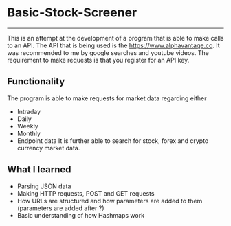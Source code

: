 # Basic-Stock-Screener
---
This is an attempt at the development of a program that is able to make calls to an API.
The API that is being used is the https://www.alphavantage.co.
It was recommended to me by google searches and youtube videos. The requirement to make requests is that you register for an API key.

## Functionality
The program is able to make requests for market data regarding either
  * Intraday 
  * Daily
  * Weekly
  * Monthly
  * Endpoint data
It is further able to search for stock, forex and crypto currency market data. 

## What I learned
* Parsing JSON data
* Making HTTP requests, POST and GET requests
* How URLs are structured and how parameters are added to them (parameters are added after ?)
* Basic understanding of how Hashmaps work
  
  
  

